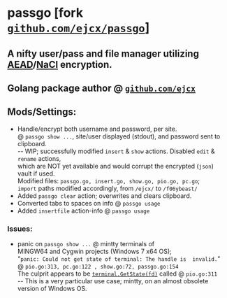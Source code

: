 # passgo [fork [`github.com/ejcx/passgo`](https://github.com/ejcx/passgo)]
## A nifty user/pass and file manager utilizing [AEAD](https://en.wikipedia.org/wiki/Authenticated_encryption#Authenticated_encryption_with_associated_data)/[NaCl](https://godoc.org/golang.org/x/crypto/nacl) encryption.  

## Golang package author @ [`github.com/ejcx`](https://github.com/ejcx)  

## Mods/Settings:  
- Handle/encrypt both username and password, per site.  
@ `passgo show ...`, site/user displayed (stdout), and password sent to clipboard.  
-- WIP; successfully modified `insert` & `show` actions. Disabled `edit` & `rename` actions,   
which are NOT yet available and would corrupt the encrypted (`json`) vault if used.  
  Modified files: `passgo.go, insert.go, show.go, pio.go, pc.go`;  
  `import` paths modified accordingly, from `/ejcx/` to `/f06ybeast/`  
- Added `passgo clear` action; overwrites and clears clipboard.  
- Converted tabs to spaces on info @ `passgo usage`  
- Added `insertfile` action-info @ `passgo usage`   

### Issues: 
- panic on `passgo show ...` @ mintty terminals of   
MINGW64 and Cygwin projects (Windows 7 x64 OS);  
"`panic: Could not get state of terminal: The handle is  invalid.`"  
@ `pio.go:313, pc.go:122 , show.go:72, passgo.go:154`  
The culprit appears to be [`terminal.GetState(fd)`](https://github.com/golang/crypto/blob/master/ssh/terminal/util.go#L63) called @ `pio.go:311`  
-- This is a very particular use case; mintty, on an almost obsolete version of Windows OS.